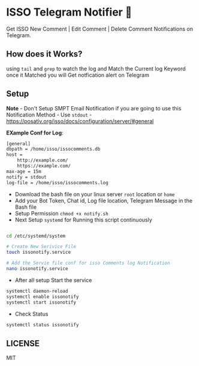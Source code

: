 # ISSO Telegram Notifier 🔔

Get ISSO New Comment | Edit Comment | Delete Comment Notifications on Telegram.

## How does it Works?

using `tail` and `grep` to watch the log and Match the Current log Keyword once it Matched you will Get notfication alert on Telegram

## Setup

**Note** - Don't Setup SMPT Email Notification if you are going to use this Notification Method - Use `stdout` - <https://posativ.org/isso/docs/configuration/server/#general>

**EXample Conf for Log**:

```bash
[general]
dbpath = /home/isso/issocomments.db
host =
    http://example.com/
    https://example.com/
max-age = 15m
notify = stdout
log-file = /home/isso/issocomments.log
```

- Download the bash file on your linux server `root` location or `home`
- Add your Bot Token, Chat id, Log file location, Telegram Message in the Bash file
- Setup Permission `chmod +x notify.sh`
- Next Setup `systemd` for Running this script continuously

```bash

cd /etc/systemd/system

# Create New Serivice File
touch issonotify.service

# Add the Servie file conf for isso Comments log Notification
nano issonotify.service

```

- After all setup Start the service

```bash
systemctl daemon-reload
systemctl enable issonotify
systemctl start issonotify
```

- Check Status

```bash
systemctl status issonotify
```

## LICENSE

MIT
